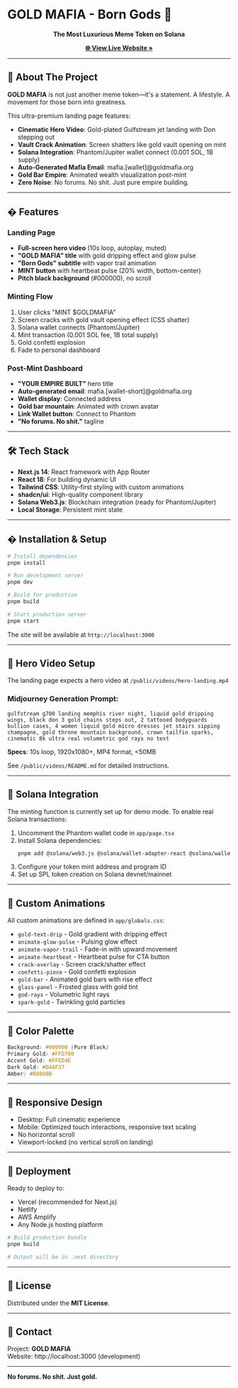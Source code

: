 # GOLD MAFIA - Born Gods 👑

<p align="center">
  <strong>The Most Luxurious Meme Token on Solana</strong>
</p>

<p align="center">
  <a href="http://localhost:3000" target="_blank"><strong>🌐 View Live Website »</strong></a>
</p>

---

## 🚀 About The Project

**GOLD MAFIA** is not just another meme token—it's a statement. A lifestyle. A movement for those born into greatness.

This ultra-premium landing page features:
- **Cinematic Hero Video**: Gold-plated Gulfstream jet landing with Don stepping out
- **Vault Crack Animation**: Screen shatters like gold vault opening on mint
- **Solana Integration**: Phantom/Jupiter wallet connect (0.001 SOL, 1B supply)
- **Auto-Generated Mafia Email**: mafia.[wallet]@goldmafia.org
- **Gold Bar Empire**: Animated wealth visualization post-mint
- **Zero Noise**: No forums. No shit. Just pure empire building.

---

## � Features

### Landing Page
* **Full-screen hero video** (10s loop, autoplay, muted)
* **"GOLD MAFIA" title** with gold dripping effect and glow pulse
* **"Born Gods" subtitle** with vapor trail animation
* **MINT button** with heartbeat pulse (20% width, bottom-center)
* **Pitch black background** (#000000), no scroll

### Minting Flow
1. User clicks "MINT $GOLDMAFIA"
2. Screen cracks with gold vault opening effect (CSS shatter)
3. Solana wallet connects (Phantom/Jupiter)
4. Mint transaction (0.001 SOL fee, 1B total supply)
5. Gold confetti explosion
6. Fade to personal dashboard

### Post-Mint Dashboard
* **"YOUR EMPIRE BUILT"** hero title
* **Auto-generated email**: mafia.[wallet-short]@goldmafia.org
* **Wallet display**: Connected address
* **Gold bar mountain**: Animated with crown avatar
* **Link Wallet button**: Connect to Phantom
* **"No forums. No shit."** tagline

---

## 🛠️ Tech Stack

* **Next.js 14**: React framework with App Router
* **React 18**: For building dynamic UI
* **Tailwind CSS**: Utility-first styling with custom animations
* **shadcn/ui**: High-quality component library
* **Solana Web3.js**: Blockchain integration (ready for Phantom/Jupiter)
* **Local Storage**: Persistent mint state

---

## � Installation & Setup

```bash
# Install dependencies
pnpm install

# Run development server
pnpm dev

# Build for production
pnpm build

# Start production server
pnpm start
```

The site will be available at `http://localhost:3000`

---

## 🎨 Hero Video Setup

The landing page expects a hero video at `/public/videos/hero-landing.mp4`

### Midjourney Generation Prompt:
```
gulfstream g700 landing memphis river night, liquid gold dripping wings, black don 3 gold chains steps out, 2 tattooed bodyguards bullion cases, 4 women liquid gold micro dresses jet stairs sipping champagne, gold throne mountain background, crown tailfin sparks, cinematic 8k ultra real volumetric god rays no text
```

**Specs**: 10s loop, 1920x1080+, MP4 format, <50MB

See `/public/videos/README.md` for detailed instructions.

---

## 🔗 Solana Integration

The minting function is currently set up for demo mode. To enable real Solana transactions:

1. Uncomment the Phantom wallet code in `app/page.tsx`
2. Install Solana dependencies:
   ```bash
   pnpm add @solana/web3.js @solana/wallet-adapter-react @solana/wallet-adapter-wallets
   ```
3. Configure your token mint address and program ID
4. Set up SPL token creation on Solana devnet/mainnet

---

## 🎯 Custom Animations

All custom animations are defined in `app/globals.css`:

- `gold-text-drip` - Gold gradient with dripping effect
- `animate-glow-pulse` - Pulsing glow effect
- `animate-vapor-trail` - Fade-in with upward movement
- `animate-heartbeat` - Heartbeat pulse for CTA button
- `crack-overlay` - Screen crack/shatter effect
- `confetti-piece` - Gold confetti explosion
- `gold-bar` - Animated gold bars with rise effect
- `glass-panel` - Frosted glass with gold tint
- `god-rays` - Volumetric light rays
- `spark-gold` - Twinkling gold particles

---

## 🎨 Color Palette

```css
Background: #000000 (Pure Black)
Primary Gold: #FFD700
Accent Gold: #FFED4E
Dark Gold: #D4AF37
Amber: #B8860B
```

---

## 📱 Responsive Design

- Desktop: Full cinematic experience
- Mobile: Optimized touch interactions, responsive text scaling
- No horizontal scroll
- Viewport-locked (no vertical scroll on landing)

---

## 🚀 Deployment

Ready to deploy to:
- Vercel (recommended for Next.js)
- Netlify
- AWS Amplify
- Any Node.js hosting platform

```bash
# Build production bundle
pnpm build

# Output will be in .next directory
```

---

## 📄 License

Distributed under the **MIT License**.

---

## 📧 Contact

Project: **GOLD MAFIA**  
Website: http://localhost:3000 (development)

---

**No forums. No shit. Just gold.**

